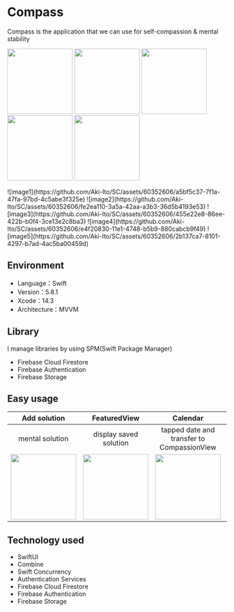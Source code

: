 # Compass
Compass is the application that we can use for self-compassion & mental stability
<p>
<img src="https://github.com/Aki-Ito/SC/assets/60352606/a5bf5c37-7f1a-47fa-97bd-4c5abe3f325e" width="150">
<img src="https://github.com/Aki-Ito/SC/assets/60352606/fe2ea110-3a5a-42aa-a3b3-36d5b4193e53" width="150">
<img src="https://github.com/Aki-Ito/SC/assets/60352606/455e22e8-86ee-422b-b0f4-3ce13e2c8ba3" width="150">
<img src="https://github.com/Aki-Ito/SC/assets/60352606/e4f20830-11e1-4748-b5b9-880cabcb9f49" width="150">
<img src="https://github.com/Aki-Ito/SC/assets/60352606/2b137ca7-8101-4297-b7ad-4ac5ba00459d" width="150">
</p>
![image1](https://github.com/Aki-Ito/SC/assets/60352606/a5bf5c37-7f1a-47fa-97bd-4c5abe3f325e)
![image2](https://github.com/Aki-Ito/SC/assets/60352606/fe2ea110-3a5a-42aa-a3b3-36d5b4193e53)
![image3](https://github.com/Aki-Ito/SC/assets/60352606/455e22e8-86ee-422b-b0f4-3ce13e2c8ba3)
![image4](https://github.com/Aki-Ito/SC/assets/60352606/e4f20830-11e1-4748-b5b9-880cabcb9f49)
![image5](https://github.com/Aki-Ito/SC/assets/60352606/2b137ca7-8101-4297-b7ad-4ac5ba00459d)

## Environment
- Language：Swift
- Version：5.8.1
- Xcode：14.3
- Architecture：MVVM

## Library
I manage libraries by using SPM(Swift Package Manager)
- Firebase Cloud Firestore
- Firebase Authentication
- Firebase Storage

## Easy usage
|     Add solution     | FeaturedView  |   Calendar    |  Compassion   |
| :-------------: | :-------------: | :-------------: | :-------------: |
| mental solution  | display saved solution  | tapped date and transfer to CompassionView  | do self-compassion  |
|<img src="https://github.com/Aki-Ito/SC/assets/60352606/828e2693-4734-4f37-bc4d-13b7731ae11d" width="150">|<img src="https://github.com/Aki-Ito/SC/assets/60352606/a5057492-eec4-436b-a10c-d7af9abc4a32" width="150">|<img src="https://github.com/Aki-Ito/SC/assets/60352606/02bec4ea-f0c9-4050-8267-83cb688d6aad" width="150">|<img src="https://github.com/Aki-Ito/SC/assets/60352606/8eb34b76-44f8-4b9f-bf36-e9ff842f8eb6" width="150">|

## Technology used
- SwiftUI
- Combine
- Swift Concurrency
- Authentication Services
- Firebase Cloud Firestore
- Firebase Authentication
- Firebase Storage

